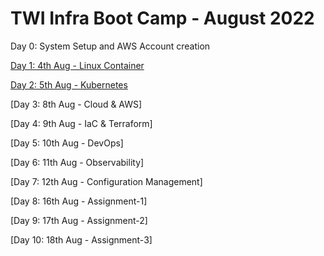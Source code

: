 # TWI Infra Boot Camp - August 2022

Day 0: System Setup and AWS Account creation 

[Day 1: 4th Aug - Linux Container](./docker_container)

[Day 2: 5th Aug - Kubernetes](./k8s)

[Day 3: 8th Aug - Cloud & AWS]

[Day 4: 9th Aug - IaC & Terraform]

[Day 5: 10th Aug - DevOps]

[Day 6: 11th Aug - Observability]

[Day 7: 12th Aug - Configuration Management]

[Day 8: 16th Aug - Assignment-1]

[Day 9: 17th Aug - Assignment-2]

[Day 10: 18th Aug - Assignment-3]
